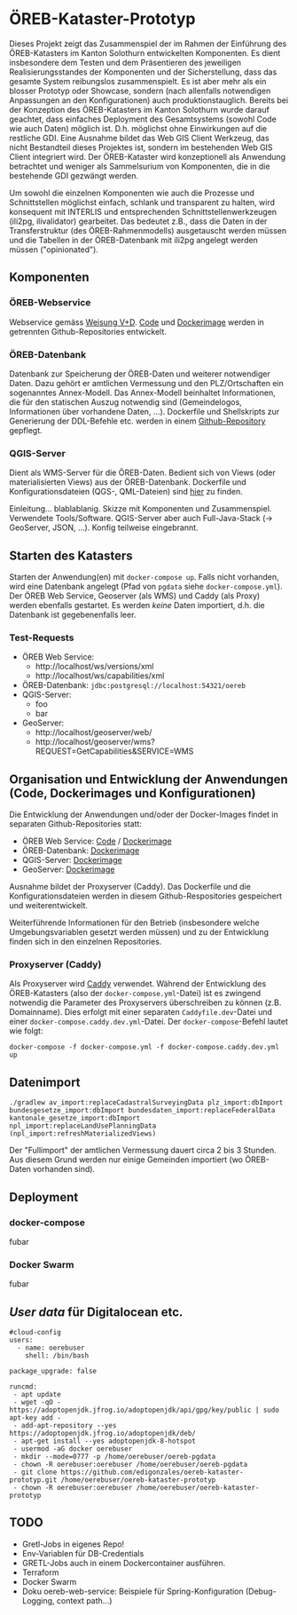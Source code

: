 # ÖREB-Kataster-Prototyp
Dieses Projekt zeigt das Zusammenspiel der im Rahmen der Einführung des ÖREB-Katasters im Kanton Solothurn entwickelten Komponenten. Es dient insbesondere dem Testen und dem Präsentieren des jeweiligen Realisierungsstandes der Komponenten und der Sicherstellung, dass das gesamte System reibungslos zusammenspielt. Es ist aber mehr als ein blosser Prototyp oder Showcase, sondern (nach allenfalls notwendigen Anpassungen an den Konfigurationen) auch produktionstauglich. Bereits bei der Konzeption des ÖREB-Katasters im Kanton Solothurn wurde darauf geachtet, dass einfaches Deployment des Gesamtsystems (sowohl Code wie auch Daten) möglich ist. D.h. möglichst ohne Einwirkungen auf die restliche GDI. Eine Ausnahme bildet das Web GIS Client Werkzeug, das nicht Bestandteil dieses Projektes ist, sondern im bestehenden Web GIS Client integriert wird. Der ÖREB-Kataster wird konzeptionell als Anwendung betrachtet und weniger als Sammelsurium von Komponenten, die in die bestehende GDI gezwängt werden.

Um sowohl die einzelnen Komponenten wie auch die Prozesse und Schnittstellen möglichst einfach, schlank und transparent zu halten, wird konsequent mit INTERLIS und entsprechenden Schnittstellenwerkzeugen (ili2pg, ilivalidator) gearbeitet. Das bedeutet z.B., dass die Daten in der Transferstruktur (des ÖREB-Rahmenmodells) ausgetauscht werden müssen und die Tabellen in der ÖREB-Datenbank mit ili2pg angelegt werden müssen ("opinionated").

## Komponenten
### ÖREB-Webservice
Webservice gemäss [Weisung V+D](https://www.cadastre.ch/content/cadastre-internet/de/manual-oereb/publication/instruction.download/cadastre-internet/de/documents/oereb-weisungen/OEREB-XML-Aufruf_de.pdf). [Code](https://github.com/claeis/oereb-web-service) und [Dockerimage](https://github.com/sogis/oereb-web-service-docker) werden in getrennten Github-Repositories entwickelt. 

### ÖREB-Datenbank
Datenbank zur Speicherung der ÖREB-Daten und weiterer notwendiger Daten. Dazu gehört er amtlichen Vermessung und den PLZ/Ortschaften ein sogenanntes Annex-Modell. Das Annex-Modell beinhaltet Informationen, die für den statischen Auszug notwendig sind (Gemeindelogos, Informationen über vorhandene Daten, ...). Dockerfile und Shellskripts zur Generierung der DDL-Befehle etc. werden in einem [Github-Repository](https://github.com/sogis/oereb-db) gepflegt.

### QGIS-Server
Dient als WMS-Server für die ÖREB-Daten. Bedient sich von Views (oder materialisierten Views) aus der ÖREB-Datenbank. Dockerfile und Konfigurationsdateien (QGS-, QML-Dateien) sind [hier](https://github.com/sogis/XXXX) zu finden.

Einleitung... blablablanig. 
Skizze mit Komponenten und Zusammenspiel.
Verwendete Tools/Software. QGIS-Server aber auch Full-Java-Stack (-> GeoServer, JSON, ...). Konfig teilweise eingebrannt.

## Starten des Katasters
Starten der Anwendung(en) mit `docker-compose up`. Falls nicht vorhanden, wird eine Datenbank angelegt (Pfad von `pgdata` siehe `docker-compose.yml`). Der ÖREB Web Service, Geoserver (als WMS) und Caddy (als Proxy) werden ebenfalls gestartet. Es werden _keine_ Daten importiert, d.h. die Datenbank ist gegebenenfalls leer. 

### Test-Requests
- ÖREB Web Service:
  * http://localhost/ws/versions/xml
  * http://localhost/ws/capabilities/xml
- ÖREB-Datenbank: `jdbc:postgresql://localhost:54321/oereb`
- QGIS-Server:
  * foo
  * bar
- GeoServer:
  * http://localhost/geoserver/web/
  * http://localhost/geoserver/wms?REQUEST=GetCapabilities&SERVICE=WMS


## Organisation und Entwicklung der Anwendungen (Code, Dockerimages und Konfigurationen)
Die Entwicklung der Anwendungen und/oder der Docker-Images findet in separaten Github-Repositories statt:

- ÖREB Web Service: [Code](https://github.com/claeis/oereb-web-service) / [Dockerimage](https://github.com/sogis/oereb-web-service-docker)
- ÖREB-Datenbank: [Dockerimage](https://github.com/sogis/oereb-db)
- QGIS-Server: [Dockerimage](https://github.com/sogis/xxxxxx)
- GeoServer: [Dockerimage](https://github.com/sogis/yyyyyy)

Ausnahme bildet der Proxyserver (Caddy). Das Dockerfile und die Konfigurationsdateien werden in diesem Github-Respositories gespeichert und weiterentwickelt.

Weiterführende Informationen für den Betrieb (insbesondere welche Umgebungsvariablen gesetzt werden müssen) und zu der Entwicklung finden sich in den einzelnen Repositories.

### Proxyserver (Caddy)
Als Proxyserver wird [Caddy](https://caddyserver.com/) verwendet. Während der Entwicklung des ÖREB-Katasters (also der `docker-compose.yml`-Datei) ist es zwingend notwendig die Parameter des Proxyservers überschreiben zu können (z.B. Domainname). Dies erfolgt mit einer separaten `Caddyfile.dev`-Datei und einer `docker-compose.caddy.dev.yml`-Datei. Der `docker-compose`-Befehl lautet wie folgt:

```
docker-compose -f docker-compose.yml -f docker-compose.caddy.dev.yml up
```

## Datenimport

```
./gradlew av_import:replaceCadastralSurveyingData plz_import:dbImport bundesgesetze_import:dbImport bundesdaten_import:replaceFederalData kantonale_gesetze_import:dbImport npl_import:replaceLandUsePlanningData (npl_import:refreshMaterializedViews)
```

Der "Fullimport" der amtlichen Vermessung dauert circa 2 bis 3 Stunden. Aus diesem Grund werden nur einige Gemeinden importiert (wo ÖREB-Daten vorhanden sind).

## Deployment
### docker-compose
fubar

### Docker Swarm
fubar

## _User data_ für Digitalocean etc.
```
#cloud-config
users:
  - name: oerebuser
    shell: /bin/bash

package_upgrade: false

runcmd:
 - apt update
 - wget -qO - https://adoptopenjdk.jfrog.io/adoptopenjdk/api/gpg/key/public | sudo apt-key add -
 - add-apt-repository --yes https://adoptopenjdk.jfrog.io/adoptopenjdk/deb/
 - apt-get install --yes adoptopenjdk-8-hotspot
 - usermod -aG docker oerebuser 
 - mkdir --mode=0777 -p /home/oerebuser/oereb-pgdata
 - chown -R oerebuser:oerebuser /home/oerebuser/oereb-pgdata
 - git clone https://github.com/edigonzales/oereb-kataster-prototyp.git /home/oerebuser/oereb-kataster-prototyp
 - chown -R oerebuser:oerebuser /home/oerebuser/oereb-kataster-prototyp
```

## TODO
- Gretl-Jobs in eigenes Repo!
- Env-Variablen für DB-Credentials
- GRETL-Jobs auch in einem Dockercontainer ausführen.
- Terraform
- Docker Swarm
- Doku oereb-web-service: Beispiele für Spring-Konfiguration (Debug-Logging, context path...)